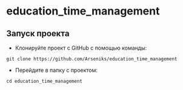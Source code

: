 # education_time_management


## Запуск проекта
- Клонируйте проект с GitHub с помощью команды:
```
git clone https://github.com/Arseniks/education_time_management
```
- Перейдите в папку с проектом:
```
cd education_time_management
```